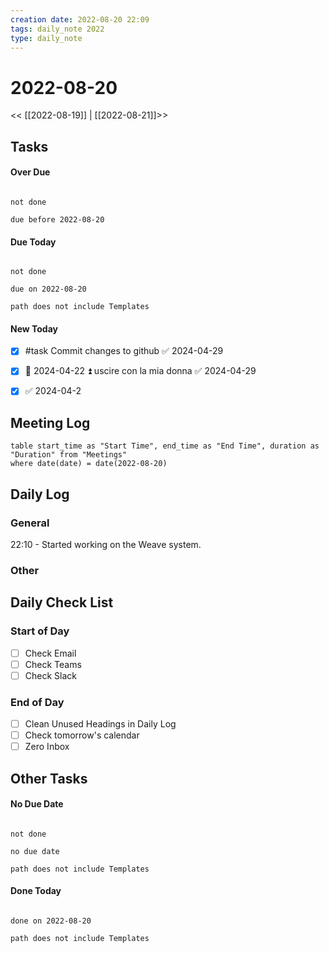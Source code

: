 ```yaml
---
creation date: 2022-08-20 22:09
tags: daily_note 2022
type: daily_note
---
```

# 2022-08-20
<< [[2022-08-19]] | [[2022-08-21]]>>

## Tasks

#### Over Due
```tasks

not done

due before 2022-08-20

```

#### Due Today
```tasks

not done

due on 2022-08-20

path does not include Templates

```

#### New Today

- [x] #task Commit changes to github ✅ 2024-04-29
- [x] 📅 2024-04-22 ⏫ uscire con la mia donna ✅ 2024-04-29
- [x]  ✅ 2024-04-2



## Meeting Log

```dataview
table start_time as "Start Time", end_time as "End Time", duration as "Duration" from "Meetings"
where date(date) = date(2022-08-20)
```
## Daily Log

### General

22:10 - Started working on the Weave system.

### Other

## Daily Check List

### Start of Day
- [ ] Check Email
- [ ] Check Teams
- [ ] Check Slack

### End of Day
- [ ] Clean Unused Headings in Daily Log
- [ ] Check tomorrow's calendar
- [ ] Zero Inbox

## Other Tasks

#### No Due Date
```tasks

not done

no due date

path does not include Templates

```

#### Done Today

```tasks

done on 2022-08-20

path does not include Templates

```
